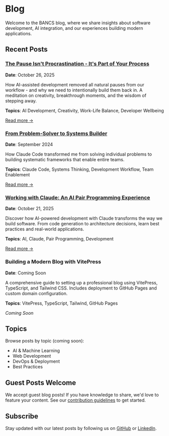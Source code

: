 # Blog

Welcome to the BANCS blog, where we share insights about software development, AI integration, and our experiences building modern applications.

## Recent Posts

<BlogCard>

### [The Pause Isn't Procrastination - It's Part of Your Process](/blog/pause-not-procrastination)
**Date**: October 26, 2025

How AI-assisted development removed all natural pauses from our workflow - and why we need to intentionally build them back in. A meditation on creativity, breakthrough moments, and the wisdom of stepping away.

**Topics**: AI Development, Creativity, Work-Life Balance, Developer Wellbeing

[Read more →](/blog/pause-not-procrastination)

</BlogCard>

<BlogCard>

### [From Problem-Solver to Systems Builder](/blog/from-problem-solver-to-systems-builder)
**Date**: September 2024

How Claude Code transformed me from solving individual problems to building systematic frameworks that enable entire teams.

**Topics**: Claude Code, Systems Thinking, Development Workflow, Team Enablement

[Read more →](/blog/from-problem-solver-to-systems-builder)

</BlogCard>

<BlogCard>

### [Working with Claude: An AI Pair Programming Experience](/blog/working-with-claude)
**Date**: October 21, 2025

Discover how AI-powered development with Claude transforms the way we build software. From code generation to architecture decisions, learn best practices and real-world applications.

**Topics**: AI, Claude, Pair Programming, Development

[Read more →](/blog/working-with-claude)

</BlogCard>

<BlogCard>

### Building a Modern Blog with VitePress
**Date**: Coming Soon

A comprehensive guide to setting up a professional blog using VitePress, TypeScript, and Tailwind CSS. Includes deployment to GitHub Pages and custom domain configuration.

**Topics**: VitePress, TypeScript, Tailwind, GitHub Pages

*Coming Soon*

</BlogCard>

## Topics

Browse posts by topic (coming soon):
- AI & Machine Learning
- Web Development
- DevOps & Deployment
- Best Practices

## Guest Posts Welcome

We accept guest blog posts! If you have knowledge to share, we'd love to feature your content. See our [contribution guidelines](/contact#blog-contributions) to get started.

## Subscribe

Stay updated with our latest posts by following us on [GitHub](https://github.com/BANCS-Norway) or [LinkedIn](https://linkedin.com/in/virtueme).
